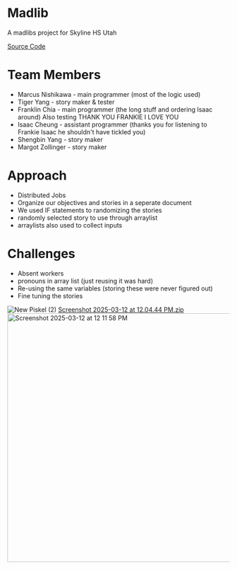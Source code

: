 # Madlib
A madlibs project for Skyline HS Utah 

[Source Code](https://github.com/fugu2000/madlib/tree/main/src)

# Team Members
* Marcus Nishikawa - main programmer (most of the logic used)
* Tiger Yang - story maker & tester
* Franklin Chia - main programmer (the long stuff and ordering Isaac around) Also testing THANK YOU FRANKIE I LOVE YOU
* Isaac Cheung - assistant programmer (thanks you for listening to Frankie Isaac he shouldn't have tickled you)
* Shengbin Yang - story maker
* Margot Zollinger - story maker

# Approach 
* Distributed Jobs
* Organize our objectives and stories in a seperate document
* We used IF statements to randomizing the stories
* randomly selected story to use through arraylist
* arraylists also used to collect inputs

# Challenges 
* Absent workers 
* pronouns in array list (just reusing it was hard)
* Re-using the same variables (storing these were never figured out)
* Fine tuning the stories


![New Piskel (2)](https://github.com/user-attachments/assets/843bf584-920f-4ce2-9c6d-ba5ba47e1353)
[Screenshot 2025-03-12 at 12.04.44 PM.zip](https://github.com/user-attachments/files/19215219/Screenshot.2025-03-12.at.12.04.44.PM.zip)
<img width="563" alt="Screenshot 2025-03-12 at 12 11 58 PM" src="https://github.com/user-attachments/assets/b8402795-6c1e-4c88-a567-ddb9e18f0d98" />


